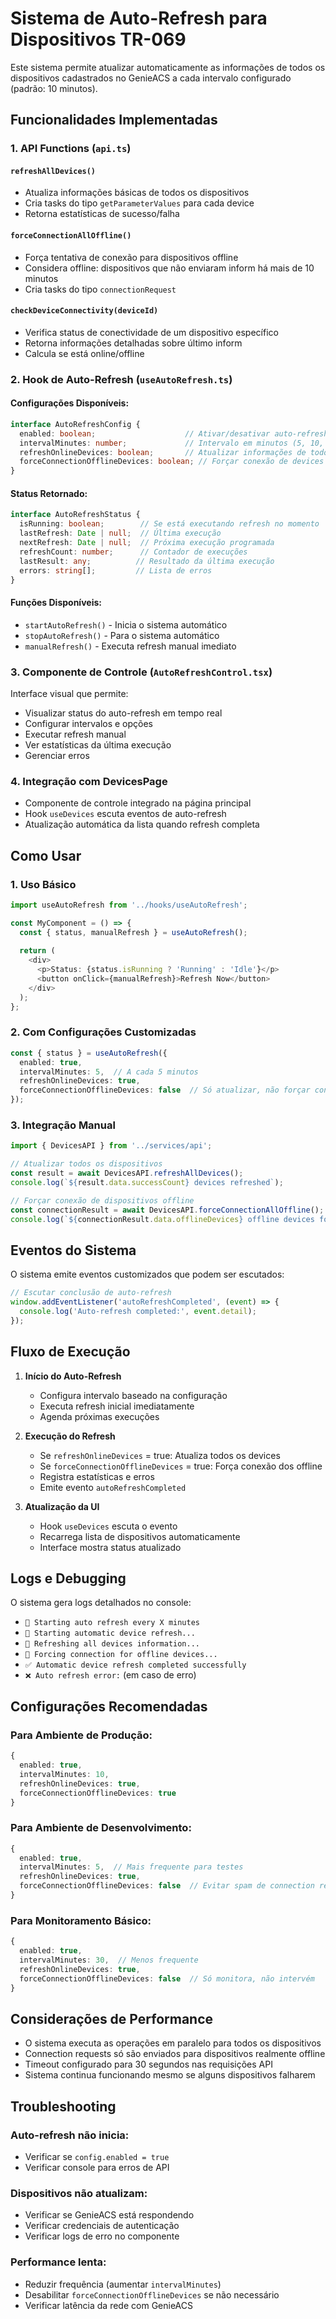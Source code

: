 # Sistema de Auto-Refresh para Dispositivos TR-069

Este sistema permite atualizar automaticamente as informações de todos os dispositivos cadastrados no GenieACS a cada intervalo configurado (padrão: 10 minutos).

## Funcionalidades Implementadas

### 1. **API Functions (`api.ts`)**

#### `refreshAllDevices()`
- Atualiza informações básicas de todos os dispositivos
- Cria tasks do tipo `getParameterValues` para cada device
- Retorna estatísticas de sucesso/falha

#### `forceConnectionAllOffline()`
- Força tentativa de conexão para dispositivos offline
- Considera offline: dispositivos que não enviaram inform há mais de 10 minutos
- Cria tasks do tipo `connectionRequest`

#### `checkDeviceConnectivity(deviceId)`
- Verifica status de conectividade de um dispositivo específico
- Retorna informações detalhadas sobre último inform
- Calcula se está online/offline

### 2. **Hook de Auto-Refresh (`useAutoRefresh.ts`)**

#### Configurações Disponíveis:
```typescript
interface AutoRefreshConfig {
  enabled: boolean;                    // Ativar/desativar auto-refresh
  intervalMinutes: number;             // Intervalo em minutos (5, 10, 15, 30, 60)
  refreshOnlineDevices: boolean;       // Atualizar informações de todos os devices
  forceConnectionOfflineDevices: boolean; // Forçar conexão de devices offline
}
```

#### Status Retornado:
```typescript
interface AutoRefreshStatus {
  isRunning: boolean;        // Se está executando refresh no momento
  lastRefresh: Date | null;  // Última execução
  nextRefresh: Date | null;  // Próxima execução programada
  refreshCount: number;      // Contador de execuções
  lastResult: any;          // Resultado da última execução
  errors: string[];         // Lista de erros
}
```

#### Funções Disponíveis:
- `startAutoRefresh()` - Inicia o sistema automático
- `stopAutoRefresh()` - Para o sistema automático
- `manualRefresh()` - Executa refresh manual imediato

### 3. **Componente de Controle (`AutoRefreshControl.tsx`)**

Interface visual que permite:
- Visualizar status do auto-refresh em tempo real
- Configurar intervalos e opções
- Executar refresh manual
- Ver estatísticas da última execução
- Gerenciar erros

### 4. **Integração com DevicesPage**

- Componente de controle integrado na página principal
- Hook `useDevices` escuta eventos de auto-refresh
- Atualização automática da lista quando refresh completa

## Como Usar

### 1. **Uso Básico**
```typescript
import useAutoRefresh from '../hooks/useAutoRefresh';

const MyComponent = () => {
  const { status, manualRefresh } = useAutoRefresh();
  
  return (
    <div>
      <p>Status: {status.isRunning ? 'Running' : 'Idle'}</p>
      <button onClick={manualRefresh}>Refresh Now</button>
    </div>
  );
};
```

### 2. **Com Configurações Customizadas**
```typescript
const { status } = useAutoRefresh({
  enabled: true,
  intervalMinutes: 5,  // A cada 5 minutos
  refreshOnlineDevices: true,
  forceConnectionOfflineDevices: false  // Só atualizar, não forçar conexão
});
```

### 3. **Integração Manual**
```typescript
import { DevicesAPI } from '../services/api';

// Atualizar todos os dispositivos
const result = await DevicesAPI.refreshAllDevices();
console.log(`${result.data.successCount} devices refreshed`);

// Forçar conexão de dispositivos offline
const connectionResult = await DevicesAPI.forceConnectionAllOffline();
console.log(`${connectionResult.data.offlineDevices} offline devices found`);
```

## Eventos do Sistema

O sistema emite eventos customizados que podem ser escutados:

```typescript
// Escutar conclusão de auto-refresh
window.addEventListener('autoRefreshCompleted', (event) => {
  console.log('Auto-refresh completed:', event.detail);
});
```

## Fluxo de Execução

1. **Início do Auto-Refresh**
   - Configura intervalo baseado na configuração
   - Executa refresh inicial imediatamente
   - Agenda próximas execuções

2. **Execução do Refresh**
   - Se `refreshOnlineDevices` = true: Atualiza todos os devices
   - Se `forceConnectionOfflineDevices` = true: Força conexão dos offline
   - Registra estatísticas e erros
   - Emite evento `autoRefreshCompleted`

3. **Atualização da UI**
   - Hook `useDevices` escuta o evento
   - Recarrega lista de dispositivos automaticamente
   - Interface mostra status atualizado

## Logs e Debugging

O sistema gera logs detalhados no console:
- `🚀 Starting auto refresh every X minutes`
- `🔄 Starting automatic device refresh...`
- `📡 Refreshing all devices information...`
- `🔌 Forcing connection for offline devices...`
- `✅ Automatic device refresh completed successfully`
- `❌ Auto refresh error:` (em caso de erro)

## Configurações Recomendadas

### Para Ambiente de Produção:
```typescript
{
  enabled: true,
  intervalMinutes: 10,
  refreshOnlineDevices: true,
  forceConnectionOfflineDevices: true
}
```

### Para Ambiente de Desenvolvimento:
```typescript
{
  enabled: true,
  intervalMinutes: 5,  // Mais frequente para testes
  refreshOnlineDevices: true,
  forceConnectionOfflineDevices: false  // Evitar spam de connection requests
}
```

### Para Monitoramento Básico:
```typescript
{
  enabled: true,
  intervalMinutes: 30,  // Menos frequente
  refreshOnlineDevices: true,
  forceConnectionOfflineDevices: false  // Só monitora, não intervém
}
```

## Considerações de Performance

- O sistema executa as operações em paralelo para todos os dispositivos
- Connection requests só são enviados para dispositivos realmente offline
- Timeout configurado para 30 segundos nas requisições API
- Sistema continua funcionando mesmo se alguns dispositivos falharem

## Troubleshooting

### Auto-refresh não inicia:
- Verificar se `config.enabled = true`
- Verificar console para erros de API

### Dispositivos não atualizam:
- Verificar se GenieACS está respondendo
- Verificar credenciais de autenticação
- Verificar logs de erro no componente

### Performance lenta:
- Reduzir frequência (aumentar `intervalMinutes`)
- Desabilitar `forceConnectionOfflineDevices` se não necessário
- Verificar latência da rede com GenieACS
